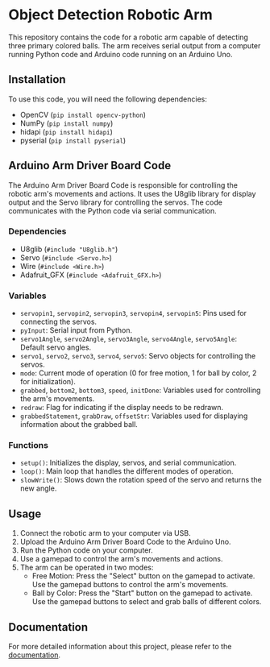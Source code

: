 # Object Detection Robotic Arm

This repository contains the code for a robotic arm capable of detecting three primary colored balls. The arm receives serial output from a computer running Python code and Arduino code running on an Arduino Uno.

## Installation

To use this code, you will need the following dependencies:

- OpenCV (`pip install opencv-python`)
- NumPy (`pip install numpy`)
- hidapi (`pip install hidapi`)
- pyserial (`pip install pyserial`)

## Arduino Arm Driver Board Code

The Arduino Arm Driver Board Code is responsible for controlling the robotic arm's movements and actions. It uses the U8glib library for display output and the Servo library for controlling the servos. The code communicates with the Python code via serial communication.

### Dependencies

- U8glib (`#include "U8glib.h"`)
- Servo (`#include <Servo.h>`)
- Wire (`#include <Wire.h>`)
- Adafruit_GFX (`#include <Adafruit_GFX.h>`)

### Variables

- `servopin1`, `servopin2`, `servopin3`, `servopin4`, `servopin5`: Pins used for connecting the servos.
- `pyInput`: Serial input from Python.
- `servo1Angle`, `servo2Angle`, `servo3Angle`, `servo4Angle`, `servo5Angle`: Default servo angles.
- `servo1`, `servo2`, `servo3`, `servo4`, `servo5`: Servo objects for controlling the servos.
- `mode`: Current mode of operation (0 for free motion, 1 for ball by color, 2 for initialization).
- `grabbed`, `bottom2`, `bottom3`, `speed`, `initDone`: Variables used for controlling the arm's movements.
- `redraw`: Flag for indicating if the display needs to be redrawn.
- `grabbedStatement`, `grabDraw`, `offsetStr`: Variables used for displaying information about the grabbed ball.

### Functions

- `setup()`: Initializes the display, servos, and serial communication.
- `loop()`: Main loop that handles the different modes of operation.
- `slowWrite()`: Slows down the rotation speed of the servo and returns the new angle.

## Usage

1. Connect the robotic arm to your computer via USB.
2. Upload the Arduino Arm Driver Board Code to the Arduino Uno.
3. Run the Python code on your computer.
4. Use a gamepad to control the arm's movements and actions.
5. The arm can be operated in two modes:
    - Free Motion: Press the "Select" button on the gamepad to activate. Use the gamepad buttons to control the arm's movements.
    - Ball by Color: Press the "Start" button on the gamepad to activate. Use the gamepad buttons to select and grab balls of different colors.

## Documentation

For more detailed information about this project, please refer to the [documentation](https://mliamsinclair.dev/assets/RoboticArmDocumentation-qFTm2Vyj.pdf).
